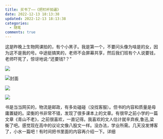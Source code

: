 ```yaml
---
title: 买书了——《把栏杆拍遍》
date: 2022-12-13 18:13:38
updated: 2022-12-13 18:13:38
categories:
  - 随笔
comments: true
---
```

这﻿是昨晚上生物网课拍的，有个小黑子。我是第一个，不要问头像为啥是的女，因为这不是我的号。中途挺搞笑的，老师不会屏幕共享，然后我们班有个人说要钱，老师吓死了，惊讶地说:“还要钱?？”

![](/images/uploads/img_20221212_200347551_edit_1670920727507.jpg)

![封面](/images/uploads/img_20221213_165820003.jpg)

![](/images/uploads/img_20221213_165746773.jpg)

![](/images/uploads/img_20221213_165820003.jpg)

书是﻿当当网买的，物流是邮政，有多处磕碰（没找客服）。但书的内容和质量是毋庸置疑的。梁衡的书非常不错，发现了很多课本上的文章。有很早之前小学的一篇文章《青山不老》，之前很喜欢，一直记得。我喜欢的文人估计就辛弃疾,鲁迅,梁衡了吧。感觉现在高中的议论文像八股文一样。没办法，学业所需。几天没发博客了，小水一篇吧！有时间把书里面的内容再介绍一下。详细
